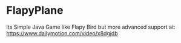 # FlapyPlane
Its Simple Java Game like Flapy Bird but more advanced
support at: https://www.dailymotion.com/video/x8dgjdb
